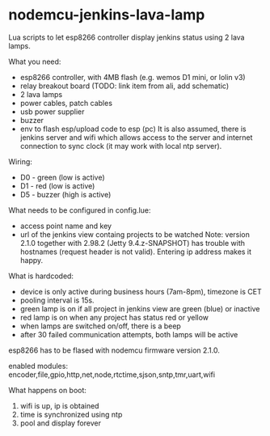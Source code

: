 # nodemcu-jenkins-lava-lamp
Lua scripts to let esp8266 controller display jenkins status using 2 lava lamps.

What you need:
- esp8266 controller, with 4MB flash (e.g. wemos D1 mini, or lolin v3)
- relay breakout board (TODO: link item from ali, add schematic)
- 2 lava lamps
- power cables, patch cables
- usb power supplier
- buzzer
- env to flash esp/upload code to esp (pc)
It is also assumed, there is jenkins server and wifi which allows access to the server and
internet connection to sync clock (it may work with local ntp server).

Wiring:
- D0 - green (low is active)
- D1 - red   (low is active)
- D5 - buzzer (high is active)

What needs to be configured in config.lue:
- access point name and key
- url of the jenkins view containg projects to be watched
Note: version 2.1.0 together with 2.98.2 (Jetty 9.4.z-SNAPSHOT) has trouble with
hostnames (request header is not valid). Entering ip address makes it happy.

What is hardcoded:
- device is only active during business hours (7am-8pm), timezone is CET
- pooling interval is 15s.
- green lamp is on if all project in jenkins view are green (blue) or inactive
- red lamp is on when any project has status red or yellow
- when lamps are switched on/off, there is a beep
- after 30 failed communication attempts, both lamps will be active

esp8266 has to be flased with nodemcu firmware version 2.1.0.

enabled modules: encoder,file,gpio,http,net,node,rtctime,sjson,sntp,tmr,uart,wifi

What happens on boot:
1. wifi is up, ip is obtained
2. time is synchronized using ntp
3. pool and display forever
